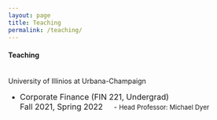 ```yaml
---
layout: page
title: Teaching
permalink: /teaching/
---
```

  
#### **Teaching** <br>
\
University of Illinios at Urbana-Champaign<br> 
  * <font size="3"> Corporate Finance (FIN 221, Undergrad) &emsp;&emsp;&emsp;&emsp;&emsp;&emsp;&emsp;&emsp;&emsp; Fall 2021, Spring 2022 </font>
  &emsp; - <font size="2"> Head Professor: Michael Dyer &emsp;&emsp;&emsp;&emsp;&emsp;&emsp;&emsp;&emsp;&emsp; </font>
